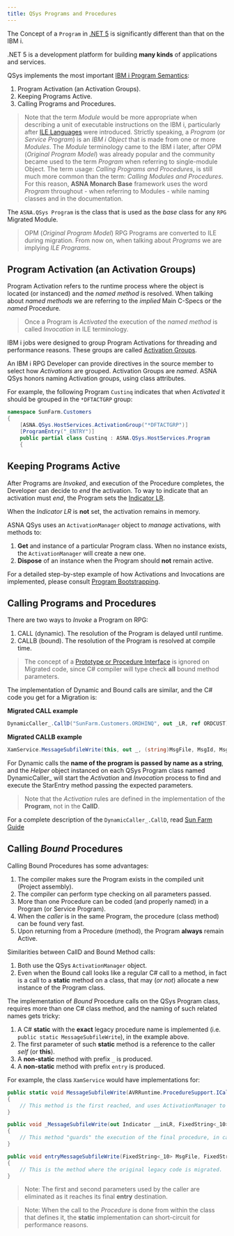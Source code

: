 ```yaml
---
title: QSys Programs and Procedures
---
```


The Concept of a `Program` in [.NET 5](https://docs.microsoft.com/en-us/dotnet/core/introduction) is significantly different than that on the IBM i.

.NET 5 is a development platform for building **many kinds** of applications and services.

QSys implements the most important [IBM i Program Semantics](/concepts/background/ibmi-program):

1. Program Activation (an Activation Groups).
2. Keeping Programs Active.
3. Calling Programs and Procedures.

> Note that the term *Module* would be more appropriate when describing a unit of executable instructions on the IBM i, particularly after [ILE Languages](https://www.ibm.com/docs/en/i/7.3?topic=concepts-integrated-language-environment-introduction) were introduced. Strictly speaking, a *Program* (or *Service Program*) is an *IBM i Object* that is made from one or more *Modules*. The *Module* terminology came to the IBM i later, after OPM (*Original Program Model*) was already popular and the community became used to the term *Program* when referring to single-module Object. The term usage: *Calling Programs and Procedures*, is still much more common than the term: *Calling Modules and Procedures*. For this reason, **ASNA Monarch Base** framework uses the word *Program* throughout - when referring to Modules - while naming classes and in the documentation.

The `ASNA.QSys Program` is the class that is used as the *base* class for any `RPG` Migrated Module.

> OPM (*Original Program Model*) RPG Programs are converted to ILE during migration. From now on, when talking about *Programs* we are implying *ILE Programs*.

## Program Activation (an Activation Groups)

Program Activation refers to the runtime process where the object is located (or instanced) and the *named method* is resolved. When talking about *named methods* we are referring to the *implied* Main C-Specs or the *named* Procedure.

> Once a Program is *Activated* the execution of the *named method* is called *Invocation* in ILE terminology.

IBM i jobs were designed to group Program Activations for threading and performance reasons. These groups are called [Activation Groups](https://www.ibm.com/docs/en/i/7.2?topic=i-activation-groups-threads). 

An IBM i RPG Developer can provide directives in the source member to select how *Activations* are grouped. 
Activation Groups are *named*.
ASNA QSys honors naming Activation groups, using class attributes.

For example, the following Program `Custinq` indicates that when *Activated* it should be grouped in the `*DFTACTGRP` group:

```cs
namespace SunFarm.Customers
{
    [ASNA.QSys.HostServices.ActivationGroup("*DFTACTGRP")]
    [ProgramEntry("_ENTRY")]
    public partial class Custinq : ASNA.QSys.HostServices.Program
    {
```

## Keeping Programs Active

After Programs are *Invoked*, and execution of the Procedure completes, the Developer can decide to *end* the activation. To way to indicate that an activation must *end*, the Program sets the [Indicator LR](https://www.ibm.com/docs/en/i/7.4?topic=indicators-last-record-indicator-lr).

When the *Indicator LR* is **not** set, the activation remains in memory.

ASNA QSys uses an `ActivationManager` object to *manage* activations, with methods to:

1. **Get** and instance of a particular Program class. When no instance exists, the `ActivationManager` will create a new one.
2. **Dispose** of an instance when the Program should **not** remain active.

For a detailed step-by-step example of how Activations and Invocations are implemented, please consult [Program Bootstrapping](https://asna.github.io/SunFarm/program-bootstrap/).

## Calling Programs and Procedures

There are two ways to *Invoke* a Program on RPG:

1. CALL (dynamic). The resolution of the Program is delayed until runtime.
2. CALLB (bound).  The resolution of the Program is resolved at compile time.

> The concept of a [Prototype or Procedure Interface](https://www.ibm.com/docs/en/i/7.4?topic=parameters-procedure-interface) is ignored on Migrated code, since C# compiler will type check **all** bound method parameters.

The implementation of Dynamic and Bound calls are similar, and the C# code you get for a Migration is:

**Migrated CALL example**

```cs
DynamicCaller_.CallD("SunFarm.Customers.ORDHINQ", out _LR, ref ORDCUST);
```

**Migrated CALLB example**
```cs
XamService.MessageSubfileWrite(this, out _, (string)MsgFile, MsgId, MsgDta, MsgLen, 3);
```

For Dynamic calls the **name of the program is passed by name as a string**, and the *Helper* object instanced on each QSys Program class named DynamicCaller_ will start the *Activation* and *Invocation* process to find and execute the StarEntry method passing the expected parameters.

> Note that the *Activation* rules are defined in the implementation of the **Program**, not in the **CallD**.

For a complete description of the `DynamicCaller_.CallD`, read [Sun Farm Guide](https://asna.github.io/SunFarm/program-bootstrap/)

## Calling *Bound* Procedures

Calling Bound Procedures has some advantages:
1. The compiler makes sure the Program exists in the compiled unit (Project assembly).
2. The compiler can perform type checking on all parameters passed.
3. More than one Procedure can be coded (and properly named) in a Program (or Service Program).
4. When the *caller* is in the same Program, the procedure (class method) can be found very fast.
5. Upon returning from a Procedure (method), the Program **always** remain Active.

Similarities between CallD and Bound Method calls:
1. Both use the QSys `ActivationManager` object.
2. Even when the Bound call looks like a regular C# call to a method, in fact is a call to a **static** method on a class, that may (*or not*) allocate a new instance of the Program class.

The implementation of *Bound* Procedure calls on the QSys Program class, requires more than one C# class method, and the naming of such related names gets tricky:

1. A C# **static** with the **exact** legacy procedure name is implemented (i.e. `public static MessageSubfileWrite`), in the example above.
2. The first parameter of such **static** method is a reference to the caller *self* (or **this**).
3. A **non-static** method with prefix `_` is produced.
4. A **non-static** method with prefix `entry` is produced.

For example, the class `XamService` would have implementations for:

```cs
public static void MessageSubfileWrite(AVRRuntime.ProcedureSupport.ICaller _caller, out Indicator __inLR, FixedString<_10> MsgFile, FixedString<_7> MsgId, FixedString<Len<_1, _0, _0>> MsgDta, int MsgLen, int Level)
{
    // This method is the first reached, and uses ActivationManager to find activation.
}

public void _MessageSubfileWrite(out Indicator __inLR, FixedString<_10> MsgFile, FixedString<_7> MsgId, FixedString<Len<_1, _0, _0>> MsgDta, int MsgLen, int Level)
{
    // This method "guards" the execution of the final procedure, in case call terminates "abruptly".
}

public void entryMessageSubfileWrite(FixedString<_10> MsgFile, FixedString<_7> MsgId, FixedString<Len<_1, _0, _0>> MsgDta, int MsgLen, int Level)
{
    // This is the method where the original legacy code is migrated.
}
```

> Note: The first and second parameters used by the caller are eliminated as it reaches its final **entry** destination.

> Note: When the call to the *Procedure* is done from within the class that defines it, the **static** implementation can short-circuit for performance reasons.

